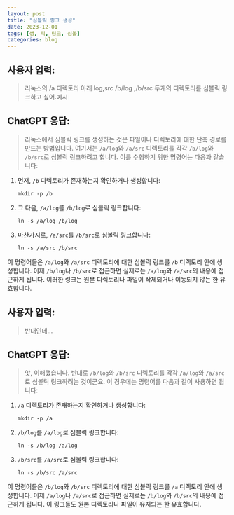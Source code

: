 ```yaml
---
layout: post
title: "심볼릭 링크 생성"
date: 2023-12-01
tags: [생, 릭, 링크, 심볼]
categories: blog
---
```


## 사용자 입력:
> 리눅스의 /a 디렉토리 아래  log,src   /b/log ,/b/src  두개의 디렉토리를 심볼릭 링크하고 싶어.예시

## ChatGPT 응답:
> 리눅스에서 심볼릭 링크를 생성하는 것은 파일이나 디렉토리에 대한 단축 경로를 만드는 방법입니다. 여기서는 `/a/log`와 `/a/src` 디렉토리를 각각 `/b/log`와 `/b/src`로 심볼릭 링크하려고 합니다. 이를 수행하기 위한 명령어는 다음과 같습니다:

1. 먼저, `/b` 디렉토리가 존재하는지 확인하거나 생성합니다:
   ```
   mkdir -p /b
   ```

2. 그 다음, `/a/log`를 `/b/log`로 심볼릭 링크합니다:
   ```
   ln -s /a/log /b/log
   ```

3. 마찬가지로, `/a/src`를 `/b/src`로 심볼릭 링크합니다:
   ```
   ln -s /a/src /b/src
   ```

이 명령어들은 `/a/log`와 `/a/src` 디렉토리에 대한 심볼릭 링크를 `/b` 디렉토리 안에 생성합니다. 이제 `/b/log`나 `/b/src`로 접근하면 실제로는 `/a/log`와 `/a/src`의 내용에 접근하게 됩니다. 이러한 링크는 원본 디렉토리나 파일이 삭제되거나 이동되지 않는 한 유효합니다.

## 사용자 입력:
> 반대인데...

## ChatGPT 응답:
> 앗, 이해했습니다. 반대로 `/b/log`와 `/b/src` 디렉토리를 각각 `/a/log`와 `/a/src`로 심볼릭 링크하려는 것이군요. 이 경우에는 명령어를 다음과 같이 사용하면 됩니다:

1. `/a` 디렉토리가 존재하는지 확인하거나 생성합니다:
   ```
   mkdir -p /a
   ```

2. `/b/log`를 `/a/log`로 심볼릭 링크합니다:
   ```
   ln -s /b/log /a/log
   ```

3. `/b/src`를 `/a/src`로 심볼릭 링크합니다:
   ```
   ln -s /b/src /a/src
   ```

이 명령어들은 `/b/log`와 `/b/src` 디렉토리에 대한 심볼릭 링크를 `/a` 디렉토리 안에 생성합니다. 이제 `/a/log`나 `/a/src`로 접근하면 실제로는 `/b/log`와 `/b/src`의 내용에 접근하게 됩니다. 이 링크들도 원본 디렉토리나 파일이 유지되는 한 유효합니다.

